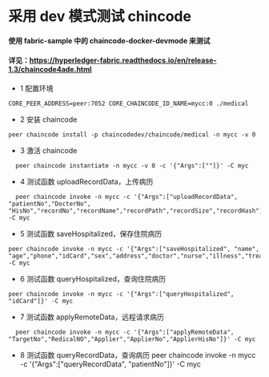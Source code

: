 # 采用 dev 模式测试 chincode

#### 使用 fabric-sample 中的 chaincode-docker-devmode 来测试

#### 详见：https://hyperledger-fabric.readthedocs.io/en/release-1.3/chaincode4ade.html

- 1 配置环境

```
CORE_PEER_ADDRESS=peer:7052 CORE_CHAINCODE_ID_NAME=mycc:0 ./medical
```

- 2 安装 chaincode

```
peer chaincode install -p chaincodedev/chaincode/medical -n mycc -v 0
```

- 3 激活 chaincode

```
  peer chaincode instantiate -n mycc -v 0 -c '{"Args":[""]}' -C myc
```

- 4 测试函数 uploadRecordData，上传病历

```
  peer chaincode invoke -n mycc -c '{"Args":["uploadRecordData", "patientNo","DocterNo", "HisNo","recordNo","recordName","recordPath","recordSize","recordHash"]}' -C myc
```

- 5 测试函数 saveHospitalized，保存住院病历

```
peer chaincode invoke -n mycc -c '{"Args":["saveHospitalized", "name", "age","phone","idCard","sex","address","doctor","nurse","illness","treatment","medication","attention","room","inTime","outTime","cost"]}' -C myc
```

- 6 测试函数 queryHospitalized，查询住院病历

```
peer chaincode invoke -n mycc -c '{"Args":["queryHospitalized", "idCard"]}' -C myc
```

- 7 测试函数 applyRemoteData，远程请求病历

```
  peer chaincode invoke -n mycc -c '{"Args":["applyRemoteData", "TargetNo","RedicalNO","Applier","ApplierNo","ApplierHisNo"]}' -C myc
```

- 8 测试函数 queryRecordData，查询病历
  peer chaincode invoke -n mycc -c '{"Args":["queryRecordData", "patientNo"]}' -C myc
